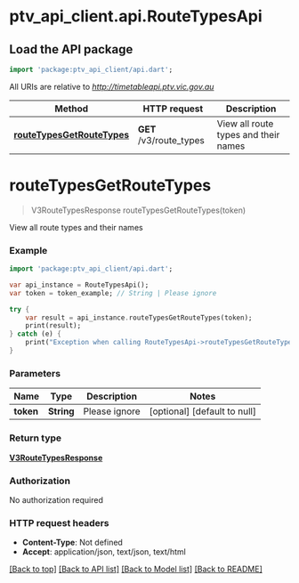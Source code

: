 # ptv_api_client.api.RouteTypesApi

## Load the API package
```dart
import 'package:ptv_api_client/api.dart';
```

All URIs are relative to *http://timetableapi.ptv.vic.gov.au*

Method | HTTP request | Description
------------- | ------------- | -------------
[**routeTypesGetRouteTypes**](RouteTypesApi.md#routeTypesGetRouteTypes) | **GET** /v3/route_types | View all route types and their names


# **routeTypesGetRouteTypes**
> V3RouteTypesResponse routeTypesGetRouteTypes(token)

View all route types and their names

### Example 
```dart
import 'package:ptv_api_client/api.dart';

var api_instance = RouteTypesApi();
var token = token_example; // String | Please ignore

try { 
    var result = api_instance.routeTypesGetRouteTypes(token);
    print(result);
} catch (e) {
    print("Exception when calling RouteTypesApi->routeTypesGetRouteTypes: $e\n");
}
```

### Parameters

Name | Type | Description  | Notes
------------- | ------------- | ------------- | -------------
 **token** | **String**| Please ignore | [optional] [default to null]

### Return type

[**V3RouteTypesResponse**](V3RouteTypesResponse.md)

### Authorization

No authorization required

### HTTP request headers

 - **Content-Type**: Not defined
 - **Accept**: application/json, text/json, text/html

[[Back to top]](#) [[Back to API list]](../README.md#documentation-for-api-endpoints) [[Back to Model list]](../README.md#documentation-for-models) [[Back to README]](../README.md)

